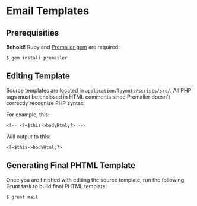 Email Templates
===============

## Prerequisities

**Behold!** Ruby and [Premailer gem](https://github.com/premailer/premailer) are required:

```
$ gem install premailer
```

## Editing Template

Source templates are located in `application/layouts/scripts/src/`. All PHP tags must be enclosed in HTML comments since
Premailer doesn't correctly recognize PHP syntax.

For example, this:

```
<!-- <?=$this->bodyHtml;?> -->
```

Will output to this:

```
<?=$this->bodyHtml;?>
```

## Generating Final PHTML Template

Once you are finished with editing the source template, run the following Grunt task to build final PHTML template: 

```
$ grunt mail
```
